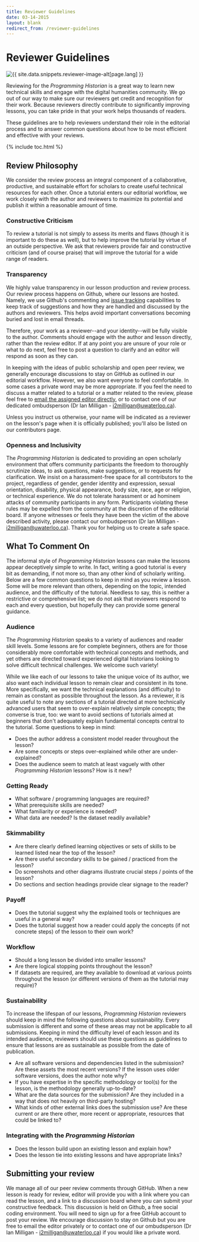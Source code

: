 ```yaml
---
title: Reviewer Guidelines
date: 03-14-2015
layout: blank
redirect_from: /reviewer-guidelines
---
```


# Reviewer Guidelines

<img src="{{site.baseurl}}/images/reviewer-sm.png" class="garnish rounded float-left" alt="{{ site.data.snippets.reviewer-image-alt[page.lang] }}" />

Reviewing for the _Programming Historian_ is a great way to learn new technical skills and engage with the digital humanities community. We go out of our way to make sure our reviewers get credit and recognition for their work. Because reviewers directly contribute to significantly improving lessons, you can take pride in that your work helps thousands of readers.

These guidelines are to help reviewers understand their role in the editorial process and to answer common questions about how to be most efficient and effective with your reviews.

{% include toc.html %}






## Review Philosophy
We consider the review process an integral component of a collaborative, productive, and sustainable effort for scholars to create useful technical resources for each other. Once a tutorial enters our editorial workflow, we work closely with the author and reviewers to maximize its potential and publish it within a reasonable amount of time.

### Constructive Criticism
To review a tutorial is not simply to assess its merits and flaws (though it is important to do these as well), but to help improve the tutorial by virtue of an outside perspective. We ask that reviewers provide fair and constructive criticism (and of course praise) that will improve the tutorial for a wide range of readers.

### Transparency
We highly value transparency in our lesson production and review process. Our review process happens on Github, where our lessons are hosted. Namely, we use Github's commenting and [issue tracking](https://en.wikipedia.org/wiki/Issue_tracking_system) capabilities to keep track of suggestions and how they are handled and discussed by the authors and reviewers. This helps avoid important conversations becoming buried and lost in email threads.

Therefore, your work as a reviewer--and your identity--will be fully visible to the author. Comments should engage with the author and lesson directly, rather than the review editor. If at any point you are unsure of your role or what to do next, feel free to post a question to clarify and an editor will respond as soon as they can.

In keeping with the ideas of public scholarship and open peer review, we generally encourage discussions to stay on GitHub as outlined in our editorial workflow. However, we also want everyone to feel comfortable. In some cases a private word may be more appropriate. If you feel the need to discuss a matter related to a tutorial or a matter related to the review, please feel free to [email the assigned editor directly](/project-team), or to contact one of our dedicated ombudsperson (Dr Ian Milligan - i2milligan@uwaterloo.ca).

Unless you instruct us otherwise, your name will be indicated as a reviewer on the lesson's page when it is officially published; you'll also be listed on our contributors page.

### Openness and Inclusivity
The _Programming Historian_ is dedicated to providing an open scholarly environment that offers community participants the freedom to thoroughly scrutinize ideas, to ask questions, make suggestions, or to requests for clarification. We insist on a harassment-free space for all contributors to the project, regardless of gender, gender identity and expression, sexual orientation, disability, physical appearance, body size, race, age or religion, or technical experience. We do not tolerate harassment or ad hominem attacks of community participants in any form. Participants violating these rules may be expelled from the community at the discretion of the editorial board. If anyone witnesses or feels they have been the victim of the above described activity, please contact our ombudsperson (Dr Ian Milligan - i2milligan@uwaterloo.ca). Thank you for helping us to create a safe space.


## What To Comment On
The informal style of _Programming Historian_ lessons can make the lessons appear deceptively simple to write. In fact, writing a good tutorial is every bit as demanding, if not more so, than any other kind of scholarly writing. Below are a few common questions to keep in mind as you review a lesson. Some will be more relevant than others, depending on the topic, intended audience, and the difficulty of the tutorial. Needless to say, this is neither a restrictive or comprehensive list; we do not ask that reviewers respond to each and every question, but hopefully they can provide some general guidance.

### Audience
The _Programming Historian_ speaks to a variety of audiences and reader skill levels. Some lessons are for complete beginners, others are for those considerably more comfortable with technical concepts and methods, and yet others are directed toward experienced digital historians looking to solve difficult technical challenges. We welcome such variety!

While we like each of our lessons to take the unique voice of its author, we also want each individual lesson to remain clear and consistent in its tone. More specifically, we want the technical explanations (and difficulty) to remain as constant as possible throughout the lesson. As a reviewer, it is quite useful to note any sections of a tutorial directed at more technically advanced users that seem to over-explain relatively simple concepts; the converse is true, too: we want to avoid sections of tutorials aimed at beginners that don't adequately explain fundamental concepts central to the tutorial. Some questions to keep in mind:

- Does the author address a consistent model reader throughout the lesson?
- Are some concepts or steps over-explained while other are under-explained?
- Does the audience seem to match at least vaguely with other _Programming Historian_ lessons? How is it new?

### Getting Ready
- What software / programming languages are required?
- What prerequisite skills are needed?
- What familiarity or experience is needed?
- What data are needed? Is the dataset readily available?

### Skimmability
- Are there clearly defined learning objectives or sets of skills to be learned listed near the top of the lesson?
- Are there useful secondary skills to be gained / practiced from the lesson?
- Do screenshots and other diagrams illustrate crucial steps / points of the lesson?
- Do sections and section headings provide clear signage to the reader?

### Payoff
- Does the tutorial suggest why the explained tools or techniques are useful in a general way?
- Does the tutorial suggest how a reader could apply the concepts (if not concrete steps) of the lesson to their own work?

### Workflow
- Should a long lesson be divided into smaller lessons?
- Are there logical stopping points throughout the lesson?
- If datasets are required, are they available to download at various points throughout the lesson (or different versions of them as the tutorial may require)?

### Sustainability
To increase the lifespan of our lessons, _Programming Historian_ reviewers should keep in mind the following questions about sustainability. Every submission is different and some of these areas may not be applicable to all submissions. Keeping in mind the difficulty level of each lesson and its intended audience, reviewers should use these questions as guidelines to ensure that lessons are as sustainable as possible from the date of publication.

- Are all software versions and dependencies listed in the submission? Are these assets the most recent versions? If the lesson uses older software versions, does the author note why?
- If you have expertise in the specific methodology or tool(s) for the lesson, is the methodology generally up-to-date?
- What are the data sources for the submission? Are they included in a way that does not heavily on third-party hosting?
- What kinds of other external links does the submission use? Are these current or are there other, more recent or appropriate, resources that could be linked to?

### Integrating with the _Programming Historian_
- Does the lesson build upon an existing lesson and explain how?
- Does the lesson tie into existing lessons and have appropriate links?

## Submitting your review
We manage all of our peer review comments through GitHub. When a new lesson is ready for review, editor will provide you with a link where you can read the lesson, and a link to a discussion board where you can submit your constructive feedback. This discussion is held on Github, a free social coding environment. You will need to sign up for a free GitHub account to post your review. We encourage discussion to stay on Github but you are free to email the editor privately or to contact one of our ombudsperson (Dr Ian Milligan - i2milligan@uwaterloo.ca) if you would like a private word.
